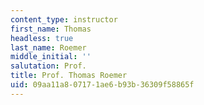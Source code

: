 ```yaml
---
content_type: instructor
first_name: Thomas
headless: true
last_name: Roemer
middle_initial: ''
salutation: Prof.
title: Prof. Thomas Roemer
uid: 09aa11a8-0717-1ae6-b93b-36309f58865f
---
```

